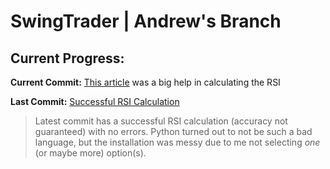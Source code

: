 # SwingTrader | Andrew's Branch
## Current Progress:
**Current Commit:** [This article](https://www.macroption.com/rsi-calculation/) was a big help in calculating the RSI

**Last Commit:** [Successful RSI Calculation](https://github.com/FRC-Team-1710/SwingTrader/commit/894c57a6dcffbb621cf43e1ea23dc23f5e2e417b)
>Latest commit has a successful RSI calculation (accuracy not guaranteed) with no errors.
>Python turned out to not be such a bad language, but the installation was messy due to me not selecting *one* (or maybe more) option(s).
